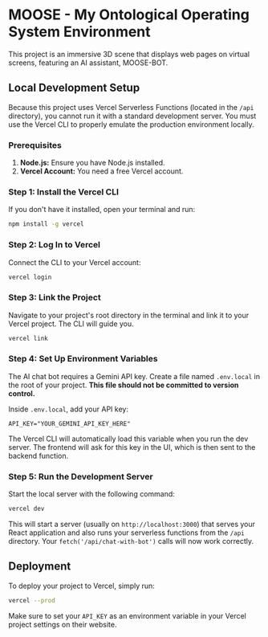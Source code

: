 # MOOSE - My Ontological Operating System Environment

This project is an immersive 3D scene that displays web pages on virtual screens, featuring an AI assistant, MOOSE-BOT.

## Local Development Setup

Because this project uses Vercel Serverless Functions (located in the `/api` directory), you cannot run it with a standard development server. You must use the Vercel CLI to properly emulate the production environment locally.

### Prerequisites

1.  **Node.js:** Ensure you have Node.js installed.
2.  **Vercel Account:** You need a free Vercel account.

### Step 1: Install the Vercel CLI

If you don't have it installed, open your terminal and run:

```bash
npm install -g vercel
```

### Step 2: Log In to Vercel

Connect the CLI to your Vercel account:

```bash
vercel login
```

### Step 3: Link the Project

Navigate to your project's root directory in the terminal and link it to your Vercel project. The CLI will guide you.

```bash
vercel link
```

### Step 4: Set Up Environment Variables

The AI chat bot requires a Gemini API key. Create a file named `.env.local` in the root of your project. **This file should not be committed to version control.**

Inside `.env.local`, add your API key:

```
API_KEY="YOUR_GEMINI_API_KEY_HERE"
```

The Vercel CLI will automatically load this variable when you run the dev server. The frontend will ask for this key in the UI, which is then sent to the backend function.

### Step 5: Run the Development Server

Start the local server with the following command:

```bash
vercel dev
```

This will start a server (usually on `http://localhost:3000`) that serves your React application and also runs your serverless functions from the `/api` directory. Your `fetch('/api/chat-with-bot')` calls will now work correctly.

## Deployment

To deploy your project to Vercel, simply run:

```bash
vercel --prod
```

Make sure to set your `API_KEY` as an environment variable in your Vercel project settings on their website.

